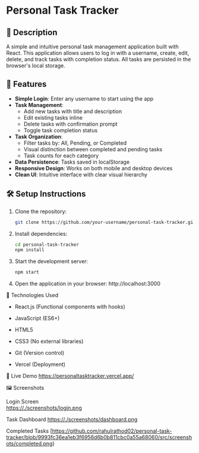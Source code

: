 # Personal Task Tracker

## 📖 Description
A simple and intuitive personal task management application built with React. This application allows users to log in with a username, create, edit, delete, and track tasks with completion status. All tasks are persisted in the browser's local storage.

## 🚀 Features
- **Simple Login**: Enter any username to start using the app
- **Task Management**:
  - Add new tasks with title and description
  - Edit existing tasks inline
  - Delete tasks with confirmation prompt
  - Toggle task completion status
- **Task Organization**:
  - Filter tasks by: All, Pending, or Completed
  - Visual distinction between completed and pending tasks
  - Task counts for each category
- **Data Persistence**: Tasks saved in localStorage
- **Responsive Design**: Works on both mobile and desktop devices
- **Clean UI**: Intuitive interface with clear visual hierarchy

## 🛠 Setup Instructions
1. Clone the repository:
   ```bash
   git clone https://github.com/your-username/personal-task-tracker.git

2. Install dependencies:
   ```bash
   cd personal-task-tracker
   npm install

3. Start the development server:
   ```bash
   npm start

4. Open the application in your browser:
   http://localhost:3000

🧰 Technologies Used
- React.js (Functional components with hooks)

- JavaScript (ES6+)

- HTML5

- CSS3 (No external libraries)

- Git (Version control)

- Vercel (Deployment)

🔗 Live Demo
https://personaltasktracker.vercel.app/

🖼 Screenshots

Login Screen		
[https://./screenshots/login.png](https://github.com/rahulrathod02/personal-task-tracker/blob/39d253abbef9ca9c376ebf267b9fba47086fd888/src/screenshots/completed.png)	

Task Dashboard
[https://./screenshots/dashboard.png](https://github.com/rahulrathod02/personal-task-tracker/blob/a4994b8cb5fb12bedfb1b8658cf1b2dc2ec76eb6/src/screenshots/dashboard.png)	

Completed Tasks
[https://github.com/rahulrathod02/personal-task-tracker/blob/9993fc36ea1eb3f6956d6b0b811cbc0a55a68060/src/screenshots/completed.png)
